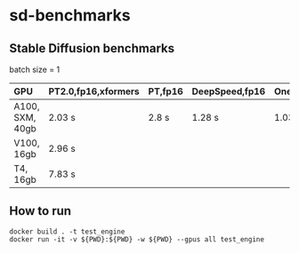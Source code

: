 # sd-benchmarks

## Stable Diffusion benchmarks

batch size = 1

| GPU                    | PT2.0,fp16,xformers | PT,fp16 | DeepSpeed,fp16 | Oneflow,fp16 |
| :--------------------- | :-----------        | :-------| :-----         |:-----        |
| A100, SXM, 40gb        | 2.03 s              | 2.8 s   | 1.28 s         | 1.03 s       |
| V100, 16gb             | 2.96 s              |         |                |              |
| T4, 16gb               | 7.83 s              |         |                |              |


## How to run
```
docker build . -t test_engine
docker run -it -v ${PWD}:${PWD} -w ${PWD} --gpus all test_engine
```

